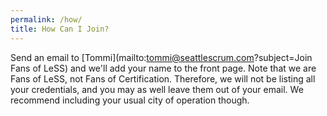 ```yaml
---
permalink: /how/
title: How Can I Join?
---
```

Send an email to [Tommi](mailto:tommi@seattlescrum.com?subject=Join Fans of LeSS) and we'll add your name to the front page.  Note that we are Fans of LeSS, not Fans of Certification.  Therefore, we will not be listing all your credentials, and you may as well leave them out of your email.  We recommend including your usual city of operation though.
